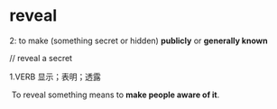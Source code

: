 # reveal

2: to make (something secret or hidden) **publicly** or **generally known**

// reveal a secret	



1.VERB 显示；表明；透露

​	To reveal something means to **make people aware of it**.